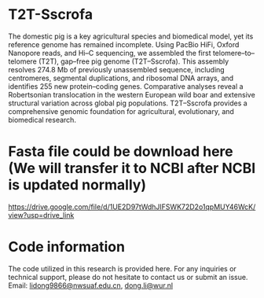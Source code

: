 # T2T-Sscrofa
The domestic pig is a key agricultural species and biomedical model, yet its reference genome has remained incomplete. Using PacBio HiFi, Oxford Nanopore reads, and Hi–C sequencing, we assembled the first telomere–to–telomere (T2T), gap–free pig genome (T2T–Sscrofa). This assembly resolves 274.8 Mb of previously unassembled sequence, including centromeres, segmental duplications, and ribosomal DNA arrays, and identifies 255 new protein–coding genes. Comparative analyses reveal a Robertsonian translocation in the western European wild boar and extensive structural variation across global pig populations. T2T–Sscrofa provides a comprehensive genomic foundation for agricultural, evolutionary, and biomedical research.

# Fasta file could be download here (We will transfer it to NCBI after NCBI is updated normally)
https://drive.google.com/file/d/1UE2D97tWdhJIFSWK72D2o1qpMUY46WcK/view?usp=drive_link

# Code information
The code utilized in this research is provided here. For any inquiries or technical support, please do not hesitate to contact us or submit an issue.
Email: lidong9866@nwsuaf.edu.cn, dong.li@wur.nl
